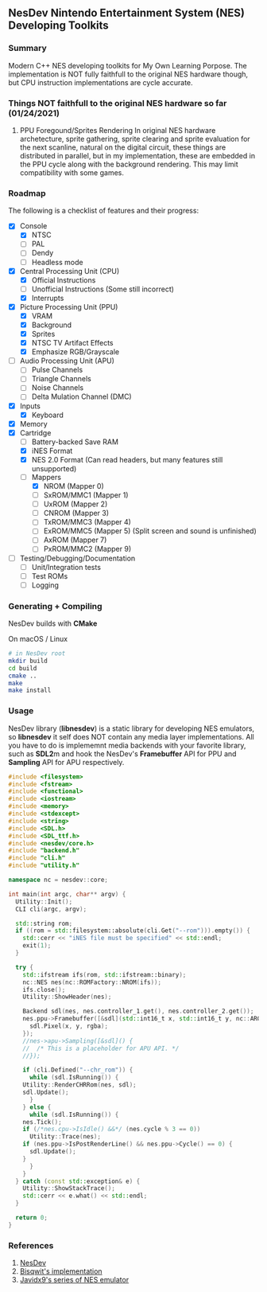 ## NesDev Nintendo Entertainment System (NES) Developing Toolkits

### Summary

Modern C++ NES developing toolkits for My Own Learning Porpose. The implementation is NOT fully faithfull to the original NES hardware though,
but CPU instruction implementations are cycle accurate.

### Things NOT faithfull to the original NES hardware so far (01/24/2021)

1. PPU Foregound/Sprites Rendering
 In original NES hardware archetecture, sprite gathering, sprite clearing and sprite evaluation for the next scanline,
natural on the digital circuit, these things are distributed in parallel, but in my implementation, these are embedded
in the PPU cycle along with the background rendering. This may limit compatibility with some games.

### Roadmap

The following is a checklist of features and their progress:
- [x] Console
  - [x] NTSC
  - [ ] PAL
  - [ ] Dendy
  - [ ] Headless mode
- [x] Central Processing Unit (CPU)
  - [x] Official Instructions
  - [ ] Unofficial Instructions (Some still incorrect)
  - [x] Interrupts
- [x] Picture Processing Unit (PPU)
  - [x] VRAM
  - [x] Background
  - [x] Sprites
  - [x] NTSC TV Artifact Effects
  - [x] Emphasize RGB/Grayscale
- [ ] Audio Processing Unit (APU)
  - [ ] Pulse Channels
  - [ ] Triangle Channels
  - [ ] Noise Channels
  - [ ] Delta Mulation Channel (DMC)
- [x] Inputs
  - [x] Keyboard
- [x] Memory
- [x] Cartridge
  - [ ] Battery-backed Save RAM
  - [x] iNES Format
  - [x] NES 2.0 Format (Can read headers, but many features still unsupported)
  - [ ] Mappers
    - [x] NROM (Mapper 0)
    - [ ] SxROM/MMC1 (Mapper 1)
    - [ ] UxROM (Mapper 2)
    - [ ] CNROM (Mapper 3)
    - [ ] TxROM/MMC3 (Mapper 4)
    - [ ] ExROM/MMC5 (Mapper 5) (Split screen and sound is unfinished)
    - [ ] AxROM (Mapper 7)
    - [ ] PxROM/MMC2 (Mapper 9)
- [ ] Testing/Debugging/Documentation
  - [ ] Unit/Integration tests
  - [ ] Test ROMs
  - [ ] Logging

### Generating + Compiling

NesDev builds with **CMake**

On macOS / Linux
```bash
# in NesDev root
mkdir build
cd build
cmake ..
make
make install
```

### Usage

NesDev library (**libnesdev**) is a static library for developing NES emulators, so **libnesdev** it self does NOT
contain any media layer implementations. All you have to do is implememnt media backends with your favorite library,
such as **SDL2**m and hook the NesDev's **Framebuffer** API for PPU and **Sampling** API for APU respectively.

```c++
#include <filesystem>
#include <fstream>
#include <functional>
#include <iostream>
#include <memory>
#include <stdexcept>
#include <string>
#include <SDL.h>
#include <SDL_ttf.h>
#include <nesdev/core.h>
#include "backend.h"
#include "cli.h"
#include "utility.h"

namespace nc = nesdev::core;

int main(int argc, char** argv) {
  Utility::Init();
  CLI cli(argc, argv);

  std::string rom;
  if ((rom = std::filesystem::absolute(cli.Get("--rom"))).empty()) {
    std::cerr << "iNES file must be specified" << std::endl;
    exit(1);
  }

  try {
    std::ifstream ifs(rom, std::ifstream::binary);
    nc::NES nes(nc::ROMFactory::NROM(ifs));
    ifs.close();
    Utility::ShowHeader(nes);

    Backend sdl(nes, nes.controller_1.get(), nes.controller_2.get());
    nes.ppu->Framebuffer([&sdl](std::int16_t x, std::int16_t y, nc::ARGB rgba) {
      sdl.Pixel(x, y, rgba);
    });
    //nes->apu->Sampling([&sdl]() {
    //  /* This is a placeholder for APU API. */
    //});

    if (cli.Defined("--chr_rom")) {
      while (sdl.IsRunning()) {
	Utility::RenderCHRRom(nes, sdl);
	sdl.Update();
      }
    } else {
      while (sdl.IsRunning()) {
	nes.Tick();
	if (/*nes.cpu->IsIdle() &&*/ (nes.cycle % 3 == 0))
	  Utility::Trace(nes);
	if (nes.ppu->IsPostRenderLine() && nes.ppu->Cycle() == 0) {
	  sdl.Update();
	}
      }
    }
  } catch (const std::exception& e) {
    Utility::ShowStackTrace();
    std::cerr << e.what() << std::endl;
  }

  return 0;
}
```

### References

1. [NesDev](http://nesdev.com/)
2. [Bisqwit's implementation](https://bisqwit.iki.fi/jutut/kuvat/programming_examples/nesemu1/)
3. [Javidx9's series of NES emulator](https://www.youtube.com/watch?v=F8kx56OZQhg)
